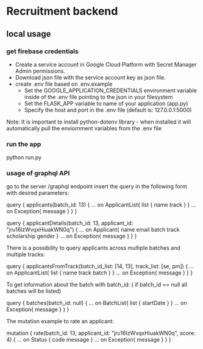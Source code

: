 # Recruitment backend

## local usage
### get firebase credentials
- Create a service account in Google Cloud Platform with Secret Manager Admin permissions. 
- Download json file with the service account key as json file.
- create .env file based on .env.example
   - Set the GOOGLE_APPLICATION_CREDENTIALS environment variable inside of the .env file pointing to the json in your filesystem 
   - Set the FLASK_APP variable to name of your application (app.py)
   - Specify the host and port in the .env file (default is: 127.0.0.1:5000)

Note: It is important to install python-dotenv library - when installed it will automatically pull the enviornment variables from the .env file 

### run the app
python run.py

### usage of graphql API
go to the server /graphql endpoint 
insert the query in the following form with desired parameters:

query {
  applicants(batch_id: 13) {
	... on ApplicantList{
		list {
      name
      track
    }
	}
	... on Exception{
		message
	}
    }
  }

  
query {
  applicantDetails(batch_id: 13, applicant_id: "jru16lzWvqxHiuakWN0q") {
    ... on Applicant{
      name
      email
      batch
      track
      scholarship
      gender
    }
    ... on Exception{
        message
    }
    }
  }


There is a possibility to query applicants across multiple batches and multiple tracks:

query {
  applicantsFromTrack(batch_id_list: [14, 13], track_list: [se, pm]) {
	... on ApplicantList{
		list {
      name
      track
      batch
    }
	}
	... on Exception{
		message
	}
    }
  }



To get information about the batch with batch_id: ( if batch_id == null all batches will be listed)

query {
  batches(batch_id: null) {
    ... on BatchList{
				list {
          startDate
        }
    }
    ... on Exception{
        message
    }
    }
  }


The mutation example to rate an applicant:

  mutation {
  rate(batch_id: 13, applicant_id: "jru16lzWvqxHiuakWN0q", score: 4) {
     ... on Status {
      code
      message
    }
    ... on Exception{
        message
    }
}
}